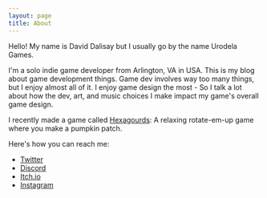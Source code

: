 ```yaml
---
layout: page
title: About
---
```


<p class="message">
  Hello! My name is David Dalisay but I usually go by the name Urodela Games.
</p>

I'm a solo indie game developer from Arlington, VA in USA. This is my blog about game development things. Game dev involves way too many things, but I enjoy almost all of it. I enjoy game design the most - So I talk a lot about how the dev, art, and music choices I make impact my game's overall game design.

I recently made a game called [Hexagourds](/hexagourds): A relaxing rotate-em-up game where you make a pumpkin patch.

Here's how you can reach me:
* [Twitter](https://twitter.com/urodelagames)
* [Discord](https://discord.gg/zMmxceBGkk)
* [Itch.io](https://urodelagames.itch.io/)
* [Instagram](https://www.instagram.com/urodelagames/)
